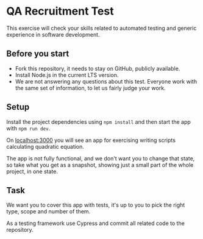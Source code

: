# QA Recruitment Test
This exercise will check your skills related to automated testing and generic experience in software development.

## Before you start
- Fork this repository, it needs to stay on GitHub, publicly available.
- Install Node.js in the current LTS version.
- We are not answering any questions about this test. Everyone work with the same set of information, to let us fairly judge your work.

## Setup
Install the project dependencies using `npm install` and then start the app with `npm run dev`.

On [localhost:3000](http://localhost:3000) you will see an app for exercising writing scripts calculating quadratic equation.

The app is not fully functional, and we don't want you to change that state, so take what you get as a snapshot, showing just a small part of the whole project, in one state.

## Task
We want you to cover this app with tests, it's up to you to pick the right type, scope and number of them.

As a testing framework use Cypress and commit all related code to the repository.
